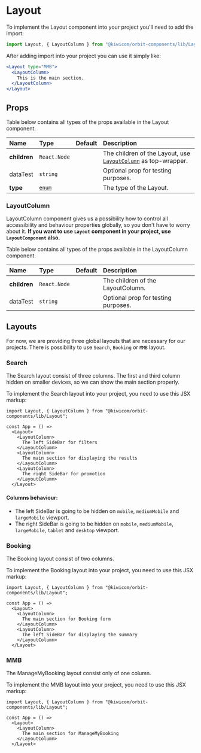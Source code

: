 # Layout
To implement the Layout component into your project you'll need to add the import:
```jsx
import Layout, { LayoutColumn } from "@kiwicom/orbit-components/lib/Layout";
```
After adding import into your project you can use it simply like:
```jsx
<Layout type="MMB">
  <LayoutColumn>
    This is the main section.
  </LayoutColumn>
</Layout>
```

## Props
Table below contains all types of the props available in the Layout component.
    
| Name          | Type                        | Default         | Description                      |
| :------------ | :-------------------------- | :-------------- | :------------------------------- |
| **children**  | `React.Node`                |                 | The children of the Layout, use [`LayoutColumn`](#layoutcolumn) as top-wrapper.
| dataTest      | `string`                    |                 | Optional prop for testing purposes.
| **type**      | [`enum`](#layouts)          |                 | The type of the Layout.

### LayoutColumn
LayoutColumn component gives us a possibility how to control all accessibility and behaviour properties globally, so you don't have to worry about it.
**If you want to use `Layout` component in your project, use `LayoutComponent` also.**

Table below contains all types of the props available in the LayoutColumn component.
    
| Name          | Type                        | Default         | Description                      |
| :------------ | :-------------------------- | :-------------- | :------------------------------- |
| **children**  | `React.Node`                |                 | The children of the LayoutColumn.
| dataTest      | `string`                    |                 | Optional prop for testing purposes.

## Layouts
For now, we are providing three global layouts that are necessary for our projects.
There is possibility to use `Search`, `Booking` or `MMB` layout.

### Search
The Search layout consist of three columns. The first and third column hidden on smaller devices, so we can show the main section properly.

To implement the Search layout into your project, you need to use this JSX markup:
```
import Layout, { LayoutColumn } from "@kiwicom/orbit-components/lib/Layout";

const App = () =>
  <Layout>
    <LayoutColumn>
      The left SideBar for filters
    </LayoutColumn>
    <LayoutColumn>
      The main section for displaying the results
    </LayoutColumn>
    <LayoutColumn>
      The right SideBar for promotion
    </LayoutColumn>
  </Layout>
```

#### Columns behaviour:
 - The left SideBar is going to be hidden on `mobile`, `mediumMobile` and `largeMobile` viewport.
 - The right SideBar is going to be hidden on `mobile`, `mediumMobile`, `largeMobile`, `tablet` and `desktop` viewport.
 
### Booking
The Booking layout consist of two columns.

To implement the Booking layout into your project, you need to use this JSX markup:
```
import Layout, { LayoutColumn } from "@kiwicom/orbit-components/lib/Layout";

const App = () =>
  <Layout>
    <LayoutColumn>
      The main section for Booking form
    </LayoutColumn>
    <LayoutColumn>
      The left SideBar for displaying the summary
    </LayoutColumn>
  </Layout>
```

### MMB
The ManageMyBooking layout consist only of one column.

To implement the MMB layout into your project, you need to use this JSX markup:
```
import Layout, { LayoutColumn } from "@kiwicom/orbit-components/lib/Layout";

const App = () =>
  <Layout>
    <LayoutColumn>
      The main section for ManageMyBooking
    </LayoutColumn>
  </Layout>
```
